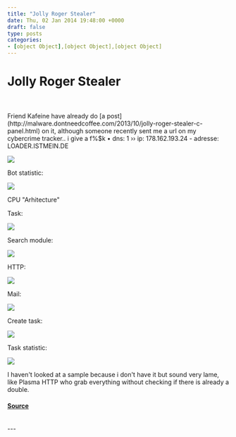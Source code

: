 ```yaml
---
title: "Jolly Roger Stealer"
date: Thu, 02 Jan 2014 19:48:00 +0000
draft: false
type: posts
categories: 
- [object Object],[object Object],[object Object]
---
```

# Jolly Roger Stealer

<br/>

<br/>
Friend Kafeine have already do [a post](http://malware.dontneedcoffee.com/2013/10/jolly-roger-stealer-c-panel.html) on it, although someone recently sent me a url on my cybercrime tracker.. i give a f%$k  
• dns: 1 ›› ip: 178.162.193.24 - adresse: LOADER.ISTMEIN.DE  
  

[![](https://blogger.googleusercontent.com/img/b/R29vZ2xl/AVvXsEjzHDVfJ_9j9JnJPcxOWl3rQei5K6TbZBde5Ohw2Ta1yYkVsgmBQHvIQJeGG7cOoQ2IpYkB2zGyhDWgR5ybwO6vECGtbwKJUDBrr-9ccfAgKZAvoINkvyKK_E6Z68kNlyKUMmoEda2blbA/s400/27-12-2013+12-20-12.png)](https://blogger.googleusercontent.com/img/b/R29vZ2xl/AVvXsEjzHDVfJ_9j9JnJPcxOWl3rQei5K6TbZBde5Ohw2Ta1yYkVsgmBQHvIQJeGG7cOoQ2IpYkB2zGyhDWgR5ybwO6vECGtbwKJUDBrr-9ccfAgKZAvoINkvyKK_E6Z68kNlyKUMmoEda2blbA/s1600/27-12-2013+12-20-12.png)

  
Bot statistic:  

[![](https://blogger.googleusercontent.com/img/b/R29vZ2xl/AVvXsEgufh4gNxjnxjsv3bXqpDTorvaC1WgodtRvaWtWQ_hHGhHyOp4it89gh9UZugr7raLdxiIQkoybA-ZrbJxo80Be4Ea752C9Sw46uO8vJX8SYiV9W6WzwxJXTvQuTsVTKbczpDF1UjtruVM/s400/27-12-2013+12-20-55.png)](https://blogger.googleusercontent.com/img/b/R29vZ2xl/AVvXsEgufh4gNxjnxjsv3bXqpDTorvaC1WgodtRvaWtWQ_hHGhHyOp4it89gh9UZugr7raLdxiIQkoybA-ZrbJxo80Be4Ea752C9Sw46uO8vJX8SYiV9W6WzwxJXTvQuTsVTKbczpDF1UjtruVM/s1600/27-12-2013+12-20-55.png)

CPU "Arhitecture"  
  
Task:  

[![](https://blogger.googleusercontent.com/img/b/R29vZ2xl/AVvXsEiY_jnl1JU066h4y2-b6XiK33DmjzK7VelHhBBdj0eKbd5vvbzBKOhntFCtaDPAnJM1XLmTdf4UKllKOUI_Dy7hkBtPocEqAoXxrvU2puk9foMhyphenhyphenx3fz1aEySCcvytJswuqIkrU_zP3Weo/s400/27-12-2013+12-21-41.png)](https://blogger.googleusercontent.com/img/b/R29vZ2xl/AVvXsEiY_jnl1JU066h4y2-b6XiK33DmjzK7VelHhBBdj0eKbd5vvbzBKOhntFCtaDPAnJM1XLmTdf4UKllKOUI_Dy7hkBtPocEqAoXxrvU2puk9foMhyphenhyphenx3fz1aEySCcvytJswuqIkrU_zP3Weo/s1600/27-12-2013+12-21-41.png)

  
Search module:  

[![](https://blogger.googleusercontent.com/img/b/R29vZ2xl/AVvXsEiu9RjvmlAIm7az8ElT6sQh0shIEhCAoGNeyKJExX5rCRFJ-RFI3y9DwCaR-HoBvq3tiEVBx_2JYvgl-buH0W4rPwYxsA5oUdto3DG9fn5JVfxsd9slVTZL-FTGEAjX3V0x1D0-rceMwis/s400/27-12-2013+12-26-49.png)](https://blogger.googleusercontent.com/img/b/R29vZ2xl/AVvXsEiu9RjvmlAIm7az8ElT6sQh0shIEhCAoGNeyKJExX5rCRFJ-RFI3y9DwCaR-HoBvq3tiEVBx_2JYvgl-buH0W4rPwYxsA5oUdto3DG9fn5JVfxsd9slVTZL-FTGEAjX3V0x1D0-rceMwis/s1600/27-12-2013+12-26-49.png)

  
HTTP:  

[![](https://blogger.googleusercontent.com/img/b/R29vZ2xl/AVvXsEhYnXLtDK0oNv6ZE_k6DRgtos81hofitWvsXQzH4ZzyRvaymYN3fwxWOYtj1wUPAoWnTDM-pBU_CH9N9oD7WbECIWnHcNULTxWgBL7F4L-IyK4OI0SMhv12nQ1yM2qNfo70GN35D8EHVxo/s400/27-12-2013+12-24-16.png)](https://blogger.googleusercontent.com/img/b/R29vZ2xl/AVvXsEhYnXLtDK0oNv6ZE_k6DRgtos81hofitWvsXQzH4ZzyRvaymYN3fwxWOYtj1wUPAoWnTDM-pBU_CH9N9oD7WbECIWnHcNULTxWgBL7F4L-IyK4OI0SMhv12nQ1yM2qNfo70GN35D8EHVxo/s1600/27-12-2013+12-24-16.png)

  
Mail:  

[![](https://blogger.googleusercontent.com/img/b/R29vZ2xl/AVvXsEgQPIMXym94zsvy0YNkkCbQUfXCuyW2qKzbJRFj8YvrmjXlnW0R_XPa8sUb5RuL6iMXa0T_cJJyINpNmU6rJNgt1ycpFdtapX_O6oMHbzEZaoXPIdgS6BOhf7m8_rnTBYghUFLe2mXnT-0/s400/27-12-2013+12-25-56.png)](https://blogger.googleusercontent.com/img/b/R29vZ2xl/AVvXsEgQPIMXym94zsvy0YNkkCbQUfXCuyW2qKzbJRFj8YvrmjXlnW0R_XPa8sUb5RuL6iMXa0T_cJJyINpNmU6rJNgt1ycpFdtapX_O6oMHbzEZaoXPIdgS6BOhf7m8_rnTBYghUFLe2mXnT-0/s1600/27-12-2013+12-25-56.png)

  
Create task:  

[![](https://blogger.googleusercontent.com/img/b/R29vZ2xl/AVvXsEgrvkxSRmGRLAHVf8FHJ9XP3WEcX65-agQtpzr8dUq_yg4bgD5qXMs6kPLc7AZ7Z3srpD5_1KP31E6uLyXcGXf_zyo_2s0tyeT8nBq4GcuH2K59hfhpyRTW2oRulqdNbLvYNpK3SCoodlo/s400/27-12-2013+12-22-07.png)](https://blogger.googleusercontent.com/img/b/R29vZ2xl/AVvXsEgrvkxSRmGRLAHVf8FHJ9XP3WEcX65-agQtpzr8dUq_yg4bgD5qXMs6kPLc7AZ7Z3srpD5_1KP31E6uLyXcGXf_zyo_2s0tyeT8nBq4GcuH2K59hfhpyRTW2oRulqdNbLvYNpK3SCoodlo/s1600/27-12-2013+12-22-07.png)

  
Task statistic:  

[![](https://blogger.googleusercontent.com/img/b/R29vZ2xl/AVvXsEgLQjFFt3I2Epb5usVSVzEYlGrJzsJO83Rtktg8tdpsoyRVTTppDyNBuWnHZRrW3goES1YIV9OgfKj-KVpQULI7wolxosOo0dEn0Ii6xOWjcBnpYCJCCh53gSXarDoqggoLsVFpBIc1_Uo/s400/27-12-2013+12-23-00.png)](https://blogger.googleusercontent.com/img/b/R29vZ2xl/AVvXsEgLQjFFt3I2Epb5usVSVzEYlGrJzsJO83Rtktg8tdpsoyRVTTppDyNBuWnHZRrW3goES1YIV9OgfKj-KVpQULI7wolxosOo0dEn0Ii6xOWjcBnpYCJCCh53gSXarDoqggoLsVFpBIc1_Uo/s1600/27-12-2013+12-23-00.png)

  
I haven't looked at a sample because i don't have it but sound very lame, like Plasma HTTP who grab everything without checking if there is already a double.

#### [Source](https://www.xylibox.com/2014/01/jolly-roger-stealer.html)

<br/>
---
